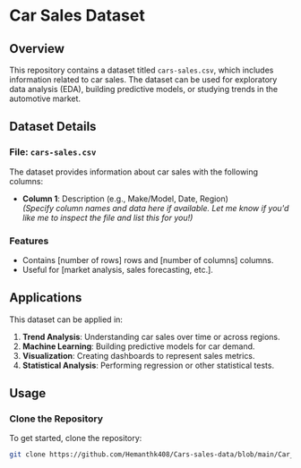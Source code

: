 # Car Sales Dataset

## Overview
This repository contains a dataset titled `cars-sales.csv`, which includes information related to car sales. The dataset can be used for exploratory data analysis (EDA), building predictive models, or studying trends in the automotive market.

## Dataset Details
### File: `cars-sales.csv`
The dataset provides information about car sales with the following columns:
- **Column 1**: Description (e.g., Make/Model, Date, Region)  
*(Specify column names and data here if available. Let me know if you'd like me to inspect the file and list this for you!)*

### Features
- Contains [number of rows] rows and [number of columns] columns.
- Useful for [market analysis, sales forecasting, etc.].

## Applications
This dataset can be applied in:
1. **Trend Analysis**: Understanding car sales over time or across regions.
2. **Machine Learning**: Building predictive models for car demand.
3. **Visualization**: Creating dashboards to represent sales metrics.
4. **Statistical Analysis**: Performing regression or other statistical tests.

## Usage
### Clone the Repository
To get started, clone the repository:
```bash
git clone https://github.com/Hemanthk408/Cars-sales-data/blob/main/Car_sales.csv

